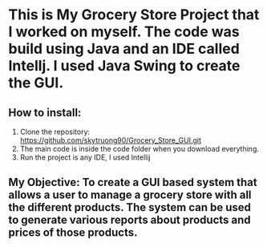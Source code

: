 # This is My Grocery Store Project that I worked on myself. The code was build using Java and an IDE called Intellj. I used Java Swing to create the GUI. 

## How to install:
1. Clone the repository: https://github.com/skytruong90/Grocery_Store_GUI.git
2. The main code is inside the code folder when you download everything.
3. Run the project is any IDE, I used Intellij

## My Objective: To create a GUI based system that allows a user to manage a grocery store with all the different products. The system can be used to generate various reports about products and prices of those products.
